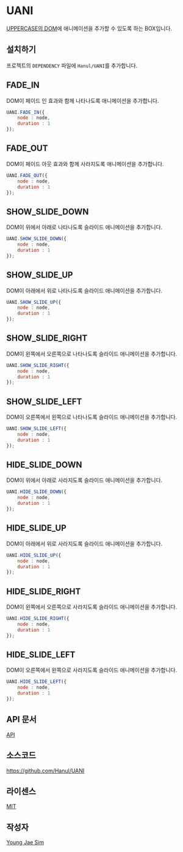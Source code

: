 # UANI
[UPPERCASE의 DOM](https://github.com/Hanul/UPPERCASE/blob/master/DOC/GUIDE/UPPERCASE-CORE-BROWSER.md#dom-객체-생성)에 애니메이션을 추가할 수 있도록 하는 BOX입니다.

## 설치하기
프로젝트의 `DEPENDENCY` 파일에 `Hanul/UANI`를 추가합니다.

## FADE_IN
DOM이 페이드 인 효과와 함께 나타나도록 애니메이션을 추가합니다.
```javascript
UANI.FADE_IN({
	node : node,
	duration : 1
});
```

## FADE_OUT
DOM이 페이드 아웃 효과와 함께 사라지도록 애니메이션을 추가합니다.
```javascript
UANI.FADE_OUT({
	node : node,
	duration : 1
});
```

## SHOW_SLIDE_DOWN
DOM이 위에서 아래로 나타나도록 슬라이드 애니메이션을 추가합니다.
```javascript
UANI.SHOW_SLIDE_DOWN({
	node : node,
	duration : 1
});
```

## SHOW_SLIDE_UP
DOM이 아래에서 위로 나타나도록 슬라이드 애니메이션을 추가합니다.
```javascript
UANI.SHOW_SLIDE_UP({
	node : node,
	duration : 1
});
```

## SHOW_SLIDE_RIGHT
DOM이 왼쪽에서 오른쪽으로 나타나도록 슬라이드 애니메이션을 추가합니다.
```javascript
UANI.SHOW_SLIDE_RIGHT({
	node : node,
	duration : 1
});
```

## SHOW_SLIDE_LEFT
DOM이 오른쪽에서 왼쪽으로 나타나도록 슬라이드 애니메이션을 추가합니다.
```javascript
UANI.SHOW_SLIDE_LEFT({
	node : node,
	duration : 1
});
```

## HIDE_SLIDE_DOWN
DOM이 위에서 아래로 사라지도록 슬라이드 애니메이션을 추가합니다.
```javascript
UANI.HIDE_SLIDE_DOWN({
	node : node,
	duration : 1
});
```

## HIDE_SLIDE_UP
DOM이 아래에서 위로 사라지도록 슬라이드 애니메이션을 추가합니다.
```javascript
UANI.HIDE_SLIDE_UP({
	node : node,
	duration : 1
});
```

## HIDE_SLIDE_RIGHT
DOM이 왼쪽에서 오른쪽으로 사라지도록 슬라이드 애니메이션을 추가합니다.
```javascript
UANI.HIDE_SLIDE_RIGHT({
	node : node,
	duration : 1
});
```

## HIDE_SLIDE_LEFT
DOM이 오른쪽에서 왼쪽으로 사라지도록 슬라이드 애니메이션을 추가합니다.
```javascript
UANI.HIDE_SLIDE_LEFT({
	node : node,
	duration : 1
});
```

## API 문서
[API](API/README.md)

## 소스코드
https://github.com/Hanul/UANI

## 라이센스
[MIT](LICENSE)

## 작성자
[Young Jae Sim](https://github.com/Hanul)